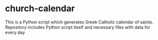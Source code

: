 # church-calendar
This is a Python script which generates Greek Catholic calendar of saints.
Repository includes Python script itself and necessary files with data for every day
